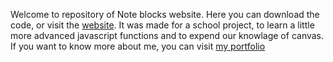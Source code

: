 Welcome to repository of Note blocks website. Here you can download the code, or visit the <a href="https://sandicejan.github.io/NoteBlocks" target="_blank">website</a>.
It was made for a school project, to learn a little more advanced javascript functions and to expend our knowlage of canvas.</br>
If you want to know more about me, you can visit <a href="https://sandicejan.github.io/Portfolio" target="_blank">my portfolio</a>
